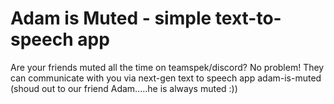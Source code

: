 # Adam is Muted - simple text-to-speech app

Are your friends muted all the time on teamspek/discord? No problem! They can communicate with you via next-gen text to speech app adam-is-muted (shoud out to our friend Adam.....he is always muted :))

